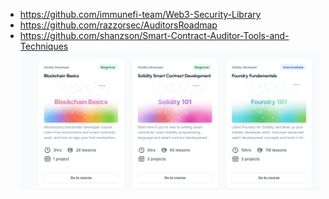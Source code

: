 - https://github.com/immunefi-team/Web3-Security-Library
- https://github.com/razzorsec/AuditorsRoadmap
- https://github.com/shanzson/Smart-Contract-Auditor-Tools-and-Techniques
![](media/Pasted%20image%2020250515214535.png)  